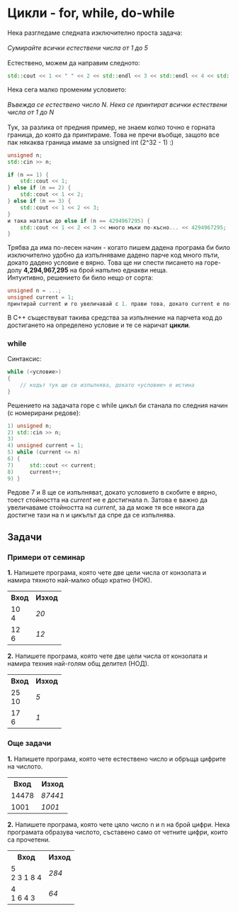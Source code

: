 # Цикли - for, while, do-while
Нека разгледаме следната изключително проста задача: </br></br>
*Сумирайте всички естествени числа от 1 до 5* </br></br>
Естествено, можем да направим следното:
```c++
std::cout << 1 << " " << 2 << std::endl << 3 << std::endl << 4 << std::endl << 5;
```
Нека сега малко променим условието: </br></br>
*Въвежда се естествено число N. Нека се принтират всички естествени числа от 1 до N* </br></br>
Тук, за разлика от предния пример, не знаем колко точно е горната граница, до която да принтираме. Това не пречи въобще, защото все пак някаква граница имаме за unsigned int (2^32 - 1) :) 
```c++
unsigned n;
std::cin >> n;

if (n == 1) {
    std::cout << 1;
} else if (n == 2) {
    std::cout << 1 << 2;
} else if (n == 3) {
    std::cout << 1 << 2 << 3;
}
и така нататък до else if (n == 4294967295) {
    std::cout << 1 << 2 << 3 << много мъки по-късно... << 4294967295;
}
```
Трябва да има по-лесен начин - когато пишем дадена програма би било изключително удобно да изпълняваме дадено парче код много пъти, докато дадено условие е вярно. Това ще ни спести писането на горе-долу **4,294,967,295** на брой напълно еднакви неща. </br>
Интуитивно, решението би било нещо от сорта: </br> 
```c++
unsigned n = ...;
unsigned current = 1;
принтирай current и го увеличавай с 1. прави това, докато current е по-малко или равно от n
``` 
В С++ съществуват такива средства за изпълнение на парчета код до достигането на определено условие и те се наричат **цикли**.
### while
Синтаксис: 
```c++
while (<условие>)
{
    // кодът тук ще се изпълнява, докато <условие> е истина
}
```
Решението на задачата горе с while цикъл би станала по следния начин (с номерирани редове):
```c++
1) unsigned n;
2) std::cin >> n;
3) 
4) unsigned current = 1;
5) while (current <= n)
6) {
7)     std::cout << current;
8)     current++;
9) }
```
Редове 7 и 8 ще се изпълняват, докато условието в скобите е вярно, тоест стойността на *current* не е достигнала n. Затова е важно да увеличаваме стойността на *current*, за да може тя все някога да достигне тази на n и цикълът да спре да се изпълнява.

## Задачи
### Примери от семинар
**1.** Напишете програма, която чете две цели числа от конзолата и намира тяхното най-малко общо кратно (НОК).</br>
<table>
   <tr><th><strong>Вход</strong></th><th><strong>Изход</strong></th></tr>
   <tr><td>10 </br> 4</td><td><i>20</i></td></tr>
   <tr><td>12 </br> 6</td><td><i>12</i></td></tr>
</table>

**2.** Напишете програма, която чете две цели числа от конзолата и намира техния най-голям общ делител (НОД).</br>
<table>
   <tr><th><strong>Вход</strong></th><th><strong>Изход</strong></th></tr>
   <tr><td>25 </br> 10</td><td><i>5</i></td></tr>
   <tr><td>17 </br> 6</td><td><i>1</i></td></tr>
</table>

### Още задачи
**1.** Напишете програма, която чете естествено число и обръща цифрите на числото.</br>
<table>
   <tr><th><strong>Вход</strong></th><th><strong>Изход</strong></th></tr>
   <tr><td>14478</td><td><i>87441</i></td></tr>
   <tr><td>1001</td><td><i>1001</i></td></tr>
</table>

**2.** Напишете програма, която чете цяло число n и n на брой цифри. Нека програмата образува числото, съставено само от четните цифри, които са прочетени.</br>
<table>
   <tr><th><strong>Вход</strong></th><th><strong>Изход</strong></th></tr>
   <tr><td>5 </br> 2 3 1 8 4</td><td><i>284</i></td></tr>
   <tr><td>4 </br> 1 6 4 3</td><td><i>64</i></td></tr>
</table>
